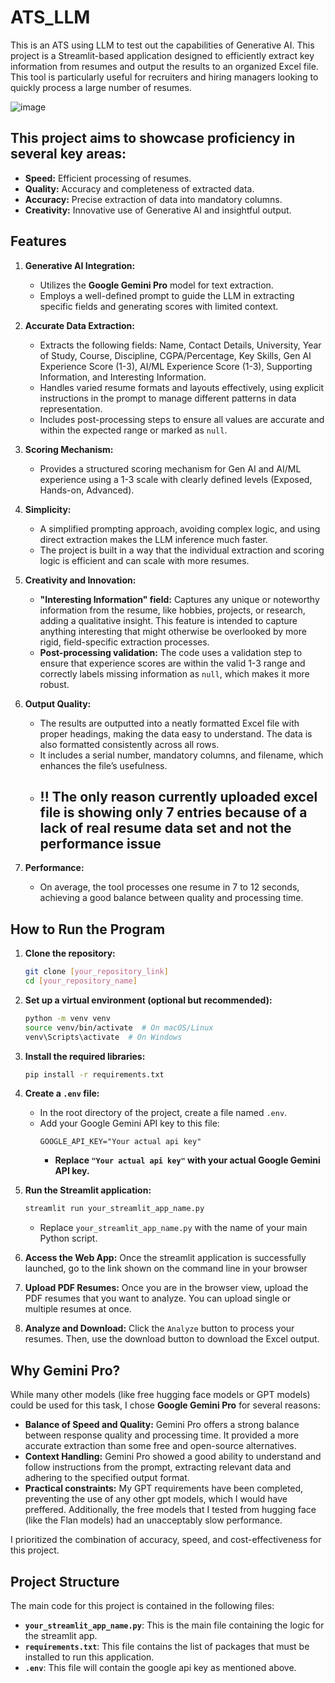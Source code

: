 # ATS_LLM
This is an ATS using LLM to test out the capabilities of Generative AI. This project is a Streamlit-based application designed to efficiently extract key information from resumes and output the results to an organized Excel file. This tool is particularly useful for recruiters and hiring managers looking to quickly process a large number of resumes.


![image](https://github.com/user-attachments/assets/89b13e1d-1645-47fc-8bc3-a8581f87767a)



## This project aims to showcase proficiency in several key areas:

*   **Speed:** Efficient processing of resumes.
*   **Quality:** Accuracy and completeness of extracted data.
*   **Accuracy:** Precise extraction of data into mandatory columns.
*   **Creativity:** Innovative use of Generative AI and insightful output.

## Features

1.  **Generative AI Integration:**
    *   Utilizes the **Google Gemini Pro** model for text extraction.
    *   Employs a well-defined prompt to guide the LLM in extracting specific fields and generating scores with limited context.

2.  **Accurate Data Extraction:**
    *   Extracts the following fields: Name, Contact Details, University, Year of Study, Course, Discipline, CGPA/Percentage, Key Skills, Gen AI Experience Score (1-3), AI/ML Experience Score (1-3), Supporting Information, and Interesting Information.
    *   Handles varied resume formats and layouts effectively, using explicit instructions in the prompt to manage different patterns in data representation.
    *   Includes post-processing steps to ensure all values are accurate and within the expected range or marked as `null`.

3.  **Scoring Mechanism:**
    *   Provides a structured scoring mechanism for Gen AI and AI/ML experience using a 1-3 scale with clearly defined levels (Exposed, Hands-on, Advanced).

4.  **Simplicity:**
    *   A simplified prompting approach, avoiding complex logic, and using direct extraction makes the LLM inference much faster.
    *   The project is built in a way that the individual extraction and scoring logic is efficient and can scale with more resumes.

5.  **Creativity and Innovation:**
    *   **"Interesting Information" field:** Captures any unique or noteworthy information from the resume, like hobbies, projects, or research, adding a qualitative insight. This feature is intended to capture anything interesting that might otherwise be overlooked by more rigid, field-specific extraction processes.
    *   **Post-processing validation:**  The code uses a validation step to ensure that experience scores are within the valid 1-3 range and correctly labels missing information as `null`, which makes it more robust.

7.  **Output Quality:**
    *   The results are outputted into a neatly formatted Excel file with proper headings, making the data easy to understand. The data is also formatted consistently across all rows.
    *   It includes a serial number, mandatory columns, and filename, which enhances the file’s usefulness.
    *   ## !! The only reason currently uploaded excel file is showing only 7 entries because of a lack of real resume data set and not the performance issue

8. **Performance:**
     -  On average, the tool processes one resume in 7 to 12 seconds, achieving a good balance between quality and processing time.

## How to Run the Program

1.  **Clone the repository:**

    ```bash
    git clone [your_repository_link]
    cd [your_repository_name]
    ```
2.  **Set up a virtual environment (optional but recommended):**
    ```bash
    python -m venv venv
    source venv/bin/activate  # On macOS/Linux
    venv\Scripts\activate  # On Windows
    ```
3.  **Install the required libraries:**
    ```bash
    pip install -r requirements.txt
    ```
4.  **Create a `.env` file:**
    *   In the root directory of the project, create a file named `.env`.
    *   Add your Google Gemini API key to this file:
        ```
        GOOGLE_API_KEY="Your actual api key"
        ```
        *   **Replace `"Your actual api key"` with your actual Google Gemini API key.**
5.  **Run the Streamlit application:**
    ```bash
    streamlit run your_streamlit_app_name.py
    ```
    *   Replace `your_streamlit_app_name.py` with the name of your main Python script.

6. **Access the Web App:** Once the streamlit application is successfully launched, go to the link shown on the command line in your browser

7. **Upload PDF Resumes:** Once you are in the browser view, upload the PDF resumes that you want to analyze. You can upload single or multiple resumes at once.

8. **Analyze and Download:** Click the `Analyze` button to process your resumes. Then, use the download button to download the Excel output.

## Why Gemini Pro?

While many other models (like free hugging face models or GPT models) could be used for this task, I chose **Google Gemini Pro** for several reasons:

*   **Balance of Speed and Quality:** Gemini Pro offers a strong balance between response quality and processing time. It provided a more accurate extraction than some free and open-source alternatives.
*   **Context Handling:** Gemini Pro showed a good ability to understand and follow instructions from the prompt, extracting relevant data and adhering to the specified output format.
*   **Practical constraints:** My GPT requirements have been completed, preventing the use of any other gpt models, which I would have preffered. Additionally, the free models that I tested from hugging face (like the Flan models) had an unacceptably slow performance.

I prioritized the combination of accuracy, speed, and cost-effectiveness for this project.
## Project Structure

The main code for this project is contained in the following files:

*   **`your_streamlit_app_name.py`**: This is the main file containing the logic for the streamlit app.
*   **`requirements.txt`**: This file contains the list of packages that must be installed to run this application.
*   **`.env`**: This file will contain the google api key as mentioned above.
